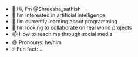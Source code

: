 - 👋 Hi, I’m @Shreesha_sathish
- 👀 I’m interested in artificial intelligence 
- 🌱 I’m currently learning about programming
- 💞️ I’m looking to collaborate on real world projects
- 📫 How to reach me through social media 
- 😄 Pronouns: he/him
- ⚡ Fun fact: ...

<!---
Shreesha-codes/Shreesha-codes is a ✨ special ✨ repository because its `README.md` (this file) appears on your GitHub profile.
You can click the Preview link to take a look at your changes.
--->
